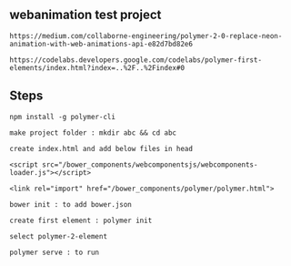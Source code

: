 ## webanimation test project
```
https://medium.com/collaborne-engineering/polymer-2-0-replace-neon-animation-with-web-animations-api-e82d7bd82e6
```

```
https://codelabs.developers.google.com/codelabs/polymer-first-elements/index.html?index=..%2F..%2Findex#0
```

## Steps
```
npm install -g polymer-cli
```
```
make project folder : mkdir abc && cd abc
```
```
create index.html and add below files in head
```
```
<script src="/bower_components/webcomponentsjs/webcomponents-loader.js"></script>
```
```
<link rel="import" href="/bower_components/polymer/polymer.html">
```
```
bower init : to add bower.json
```
```
create first element : polymer init
```
```
select polymer-2-element
```
```
polymer serve : to run
```
